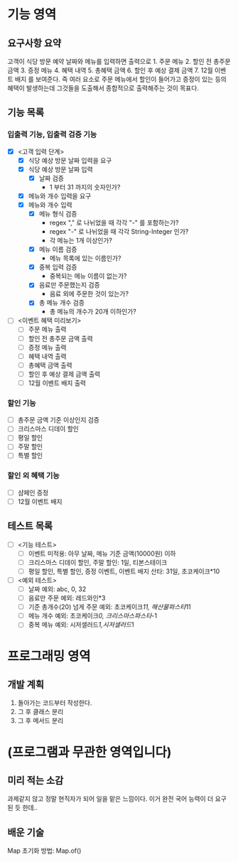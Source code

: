 # 기능 영역
## 요구사항 요약
고객이 식당 방문 예약 날짜와 메뉴를 입력하면 출력으로 1. 주문 메뉴 2. 할인 전 총주문 금액 3. 증정 메뉴 4. 혜택 내역 5. 총혜택 금액 6. 할인 후
예상 결제 금액 7. 12월 이벤트 배지 를 보여준다.
즉 여러 요소로 주문 메뉴에서 할인이 들어가고 증정이 있는 등의 혜택이 발생하는데 그것들을 도출해서 종합적으로 출력해주는 것이 목표다.
## 기능 목록
### 입출력 기능, 입출력 검증 기능
-[X] <고객 입력 단계>
  -[X] 식당 예상 방문 날짜 입력을 요구
  -[X] 식당 예상 방문 날짜 입력
    - [X] 날짜 검증
      - 1 부터 31 까지의 숫자인가?
  -[X] 메뉴와 개수 입력을 요구
  -[X] 메뉴와 개수 입력
    - [X] 메뉴 형식 검증
      - regex "," 로 나뉘었을 때 각각 "-" 를 포함하는가?
      - regex "-" 로 나뉘었을 때 각각 String-Integer 인가?
      - 각 메뉴는 1개 이상인가?
    - [X] 메뉴 이름 검증
      - 메뉴 목록에 있는 이름인가?
    - [X] 중복 입력 검증
      - 중복되는 메뉴 이름이 없는가?
    - [X] 음료만 주문했는지 검증
      - 음료 외에 주문한 것이 있는가?
    - [X] 총 메뉴 개수 검증
      - 총 메뉴의 개수가 20개 이하인가?

-[ ] <이벤트 혜택 미리보기>
  -[ ] 주문 메뉴 출력
  -[ ] 할인 전 총주문 금액 출력
  -[ ] 증정 메뉴 출력
  -[ ] 혜택 내역 출력
  -[ ] 총혜택 금액 출력
  -[ ] 할인 후 예상 결제 금액 출력
  -[ ] 12월 이벤트 배지 출력

### 할인 기능
-[ ] 총주문 금액 기준 이상인지 검증
- [ ] 크리스마스 디데이 할인
- [ ] 평일 할인
- [ ] 주말 할인
- [ ] 특별 할인

### 할인 외 혜택 기능
- [ ] 샴페인 증정
- [ ] 12월 이벤트 배지
## 테스트 목록
- [ ] <기능 테스트>
  - [ ] 이벤트 미적용: 아무 날짜, 메뉴 기준 금액(10000원) 이하
  - [ ] 크리스마스 디데이 할인, 주말 할인: 1일, 티본스테이크
  - [ ] 평일 할인, 특별 할인, 증정 이벤트, 이벤트 배지 산타: 31일, 초코케이크*10
- [ ] <예외 테스트>
  - [ ] 날짜 예외: abc, 0, 32
  - [ ] 음료만 주문 예외: 레드와인*3
  - [ ] 기준 총개수(20) 넘게 주문 예외: 초코케이크*11, 해산물파스타*11
  - [ ] 메뉴 개수 예외: 초코케이크*0, 크리스마스파스타*-1
  - [ ] 중복 메뉴 예외: 시저샐러드*1,시저샐러드*1

# 프로그래밍 영역
## 개발 계획
1. 돌아가는 코드부터 작성한다.
2. 그 후 클래스 분리
3. 그 후 메서드 분리


# (프로그램과 무관한 영역입니다)
## 미리 적는 소감
과제같지 않고 정말 현직자가 되어 일을 맡은 느낌이다. 이거 완전 국어 능력이 더 요구된 듯 한데..
## 배운 기술
Map 초기화 방법: Map.of()